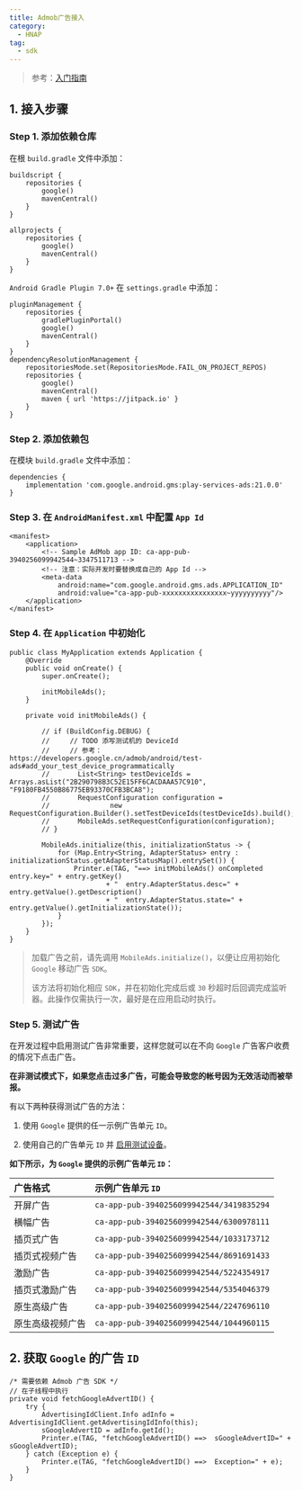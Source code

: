 ```yaml
---
title: Admob广告接入
category: 
  - HNAP 
tag:
  - sdk 
---
```


> 参考：[入门指南](https://developers.google.cn/admob/android/quick-start)

## 1. 接入步骤

### Step 1. 添加依赖仓库

在根 `build.gradle` 文件中添加：

```groovy:no-line-numbers
buildscript {
    repositories {
        google()
        mavenCentral()
    }
}

allprojects {
    repositories {
        google()
        mavenCentral()
    }
}
```

`Android Gradle Plugin 7.0+` 在 `settings.gradle` 中添加：

```groovy:no-line-numbers
pluginManagement {
    repositories {
        gradlePluginPortal()
        google()
        mavenCentral()
    }
}
dependencyResolutionManagement {
    repositoriesMode.set(RepositoriesMode.FAIL_ON_PROJECT_REPOS)
    repositories {
        google()
        mavenCentral()
        maven { url 'https://jitpack.io' }
    }
}
```

### Step 2. 添加依赖包

在模块 `build.gradle` 文件中添加：

```groovy:no-line-numbers
dependencies {
    implementation 'com.google.android.gms:play-services-ads:21.0.0'
}
```

### Step 3. 在 `AndroidManifest.xml` 中配置 `App Id`

```xml:no-line-numbers
<manifest>
    <application>
        <!-- Sample AdMob app ID: ca-app-pub-3940256099942544~3347511713 -->
        <!-- 注意：实际开发时要替换成自己的 App Id -->
        <meta-data
            android:name="com.google.android.gms.ads.APPLICATION_ID"
            android:value="ca-app-pub-xxxxxxxxxxxxxxxx~yyyyyyyyyy"/>
    </application>
</manifest>
```

### Step 4. 在 `Application` 中初始化

```java:no-line-numbers
public class MyApplication extends Application {
    @Override
    public void onCreate() {
        super.onCreate();

        initMobileAds();
    }

    private void initMobileAds() {

        // if (BuildConfig.DEBUG) {
        //     // TODO 添写测试机的 DeviceId
        //     // 参考：https://developers.google.cn/admob/android/test-ads#add_your_test_device_programmatically
        //       List<String> testDeviceIds = Arrays.asList("2B290798B3C52E15FF6CACDAAA57C910", "F9180FB4550B86775EB93370CFB3BCA8");
        //       RequestConfiguration configuration =
        //               new RequestConfiguration.Builder().setTestDeviceIds(testDeviceIds).build();
        //       MobileAds.setRequestConfiguration(configuration);
        // }

        MobileAds.initialize(this, initializationStatus -> {
            for (Map.Entry<String, AdapterStatus> entry : initializationStatus.getAdapterStatusMap().entrySet()) {
                Printer.e(TAG, "==> initMobileAds() onCompleted  entry.key=" + entry.getKey()
                        + "  entry.AdapterStatus.desc=" + entry.getValue().getDescription() 
                        + "  entry.AdapterStatus.state=" + entry.getValue().getInitializationState());
            }
        });
    }
}
```

> 加载广告之前，请先调用 `MobileAds.initialize()`，以便让应用初始化 `Google` 移动广告 `SDK`。
> 
> 该方法将初始化相应 `SDK`，并在初始化完成后或 `30` 秒超时后回调完成监听器。此操作仅需执行一次，最好是在应用启动时执行。

### Step 5. 测试广告

在开发过程中启用测试广告非常重要，这样您就可以在不向 `Google` 广告客户收费的情况下点击广告。

**在非测试模式下，如果您点击过多广告，可能会导致您的帐号因为无效活动而被举报。**

有以下两种获得测试广告的方法：

1. 使用 `Google` 提供的任一示例广告单元 `ID`。
   
2. 使用自己的广告单元 `ID` 并 [启用测试设备](https://developers.google.cn/admob/android/test-ads#enable_test_devices)。

**如下所示，为 `Google` 提供的示例广告单元 `ID`：**

|广告格式|示例广告单元 `ID`|
|:-|:-|
|开屏广告|`ca-app-pub-3940256099942544/3419835294`|
|横幅广告|`ca-app-pub-3940256099942544/6300978111`|
|插页式广告|`ca-app-pub-3940256099942544/1033173712`|
|插页式视频广告|`ca-app-pub-3940256099942544/8691691433`|
|激励广告|`ca-app-pub-3940256099942544/5224354917`|
|插页式激励广告|`ca-app-pub-3940256099942544/5354046379`|
|原生高级广告|`ca-app-pub-3940256099942544/2247696110`|
|原生高级视频广告|`ca-app-pub-3940256099942544/1044960115`|

## 2. 获取 `Google` 的广告 `ID`

```java:no-line-numbers
/* 需要依赖 Admob 广告 SDK */
// 在子线程中执行
private void fetchGoogleAdvertID() {
    try {
        AdvertisingIdClient.Info adInfo = AdvertisingIdClient.getAdvertisingIdInfo(this);
        sGoogleAdvertID = adInfo.getId();
        Printer.e(TAG, "fetchGoogleAdvertID() ==>  sGoogleAdvertID=" + sGoogleAdvertID);
    } catch (Exception e) {
        Printer.e(TAG, "fetchGoogleAdvertID() ==>  Exception=" + e);
    }
}
```